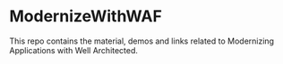 # ModernizeWithWAF
This repo contains the material, demos and links related to Modernizing Applications with Well Architected.
